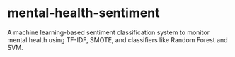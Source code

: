 # mental-health-sentiment
A machine learning-based sentiment classification system to monitor mental health using TF-IDF, SMOTE, and classifiers like Random Forest and SVM.
